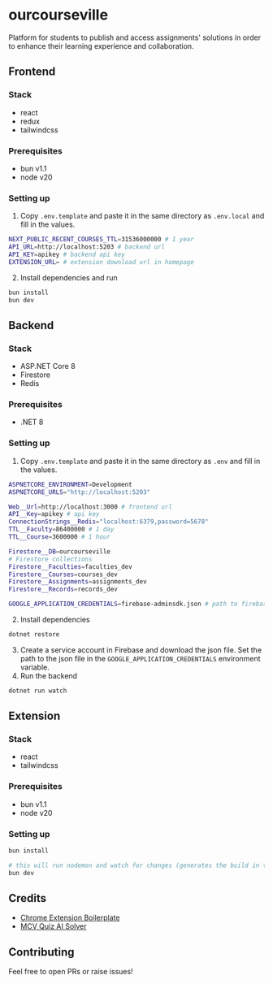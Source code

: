 # ourcourseville
Platform for students to publish and access assignments' solutions in order to enhance their learning experience and collaboration.

## Frontend
### Stack
- react
- redux
- tailwindcss

### Prerequisites
- bun v1.1
- node v20

### Setting up
1. Copy `.env.template` and paste it in the same directory as `.env.local` and fill in the values.
```bash
NEXT_PUBLIC_RECENT_COURSES_TTL=31536000000 # 1 year
API_URL=http://localhost:5203 # backend url
API_KEY=apikey # backend api key
EXTENSION_URL= # extension download url in homepage
```
2. Install dependencies and run
```bash
bun install
bun dev
```

## Backend
### Stack
- ASP.NET Core 8
- Firestore
- Redis

### Prerequisites
- .NET 8

### Setting up
1. Copy `.env.template` and paste it in the same directory as `.env` and fill in the values.
```bash
ASPNETCORE_ENVIRONMENT=Development
ASPNETCORE_URLS="http://localhost:5203"

Web__Url=http://localhost:3000 # frontend url
API__Key=apikey # api key
ConnectionStrings__Redis="localhost:6379,password=5678"
TTL__Faculty=86400000 # 1 day
TTL__Course=3600000 # 1 hour

Firestore__DB=ourcourseville
# Firestore collections
Firestore__Faculties=faculties_dev
Firestore__Courses=courses_dev
Firestore__Assignments=assignments_dev
Firestore__Records=records_dev

GOOGLE_APPLICATION_CREDENTIALS=firebase-adminsdk.json # path to firebase admin sdk
```
2. Install dependencies
```bash
dotnet restore
```
3. Create a service account in Firebase and download the json file. Set the path to the json file in the `GOOGLE_APPLICATION_CREDENTIALS` environment variable.
4. Run the backend
```bash
dotnet run watch
```

## Extension
### Stack
- react
- tailwindcss

### Prerequisites
- bun v1.1
- node v20

### Setting up
```bash
bun install

# this will run nodemon and watch for changes (generates the build in the `dist` folder, you can load the extension in chrome by going to `chrome://extensions/` and enabling developer mode)
bun dev
```

## Credits
- [Chrome Extension Boilerplate](https://github.com/JohnBra/vite-web-extension)
- [MCV Quiz AI Solver](https://github.com/leomotors/mcv-quiz-ai-solver)

## Contributing
Feel free to open PRs or raise issues!